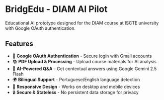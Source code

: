 # BridgEdu - DIAM AI Pilot

Educational AI prototype designed for the DIAM course at ISCTE university with Google OAuth authentication.

## Features

- 🔐 **Google OAuth Authentication** - Secure login with Gmail accounts
- 📚 **PDF Upload & Processing** - Upload course materials for AI analysis
- 🤖 **AI-Powered Q&A** - Get contextual answers using Google Gemini 2.5 Flash
- 🌍 **Bilingual Support** - Portuguese/English language detection
- 📱 **Responsive Design** - Works on desktop and mobile devices
- 🔒 **Secure & Stateless** - No persistent data storage for privacy
